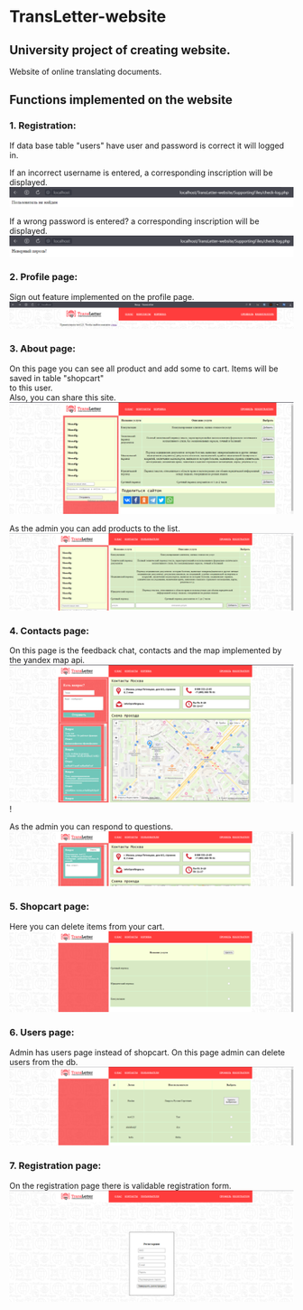 # TransLetter-website

## University project of creating website.

Website of online translating documents.

## Functions implemented on the website

### 1. Registration:

If data base table "users" have user and password is correct it will logged in.   

If an incorrect username is entered, a corresponding inscription will be displayed.     
![img.png](Images/readme-dir/img.png)

If a wrong password is entered? a corresponding inscription will be displayed.      
![img_1.png](Images/readme-dir/img_1.png)

### 2. Profile page:

Sign out feature implemented on the profile page.       
![img_2.png](Images/readme-dir/img_2.png)

### 3. About page:

On this page you can see all product and add some to cart. Items will be saved in table "shopcart"      
to this user.     
Also, you can share this site.
![img_2.png](Images/readme-dir/img_3.png)

As the admin you can add products to the list.      
![img.png](Images/readme-dir/img_6.png)

### 4. Contacts page:

On this page is the feedback chat, contacts and the map implemented by the yandex map api.      
![img.png](Images/readme-dir/img_4.png)!        

As the admin you can respond to questions.
![img.png](Images/readme-dir/img_7.png)

### 5. Shopcart page:

Here you can delete items from your cart.
![img.png](Images/readme-dir/img_5.png)

### 6. Users page:

Admin has users page instead of shopcart. On this page admin can delete users from the db.
![img.png](Images/readme-dir/img_8.png)

### 7. Registration page:

On the registration page there is validable registration form.
![img.png](Images/readme-dir/img_9.png)
